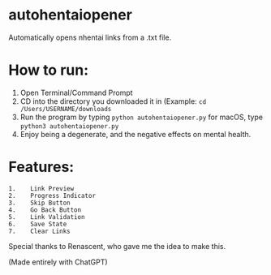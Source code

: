 # autohentaiopener
Automatically opens nhentai links from a .txt file.

# How to run:
1. Open Terminal/Command Prompt
2. CD into the directory you downloaded it in (Example: ```cd /Users/USERNAME/downloads```
3. Run the program by typing ```python autohentaiopener.py``` for macOS, type ```python3 autohentaiopener.py```
4. Enjoy being a degenerate, and the negative effects on mental health.



# Features:

    1.    Link Preview
    2.    Progress Indicator
    3.    Skip Button
    4.    Go Back Button
    5.    Link Validation
    6.    Save State
    7.    Clear Links





Special thanks to Renascent, who gave me the idea to make this.

(Made entirely with ChatGPT)
    

